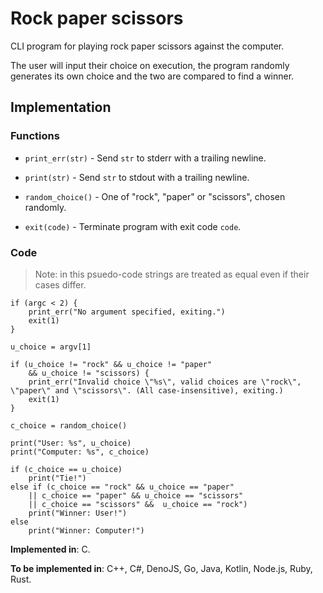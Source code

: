 # Rock paper scissors

CLI program for playing rock paper scissors against the computer.

The user will input their choice on execution, the program randomly generates its own choice and the two are compared to find a winner.

## Implementation

### Functions

- `print_err(str)` - Send `str` to stderr with a trailing newline.

- `print(str)` - Send `str` to stdout with a trailing newline.

- `random_choice()` - One of "rock", "paper" or "scissors", chosen randomly.

- `exit(code)` - Terminate program with exit code `code`.

### Code

> Note: in this psuedo-code strings are treated as equal even if their cases differ.

```
if (argc < 2) {
    print_err("No argument specified, exiting.")
    exit(1)
}

u_choice = argv[1]

if (u_choice != "rock" && u_choice != "paper"
    && u_choice != "scissors) {
    print_err("Invalid choice \"%s\", valid choices are \"rock\", \"paper\" and \"scissors\". (All case-insensitive), exiting.)
    exit(1)
}

c_choice = random_choice()

print("User: %s", u_choice)
print("Computer: %s", c_choice)

if (c_choice == u_choice)
    print("Tie!")
else if (c_choice == "rock" && u_choice == "paper"
    || c_choice == "paper" && u_choice == "scissors"
    || c_choice == "scissors" &&  u_choice == "rock")
    print("Winner: User!")
else
    print("Winner: Computer!")
```

**Implemented in**: C.

**To be implemented in**: C++, C#, DenoJS, Go, Java, Kotlin, Node.js, Ruby, Rust.
